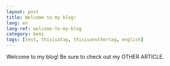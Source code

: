 ```yaml
---
layout: post
title: Welcome to my blog!
lang: en
lang-ref: welcome-to-my-blog
category: beoi
tags: [test, thisisatag, thisisanothertag, english]
---
```


Welcome to my blog! Be sure to check out my OTHER ARTICLE.
